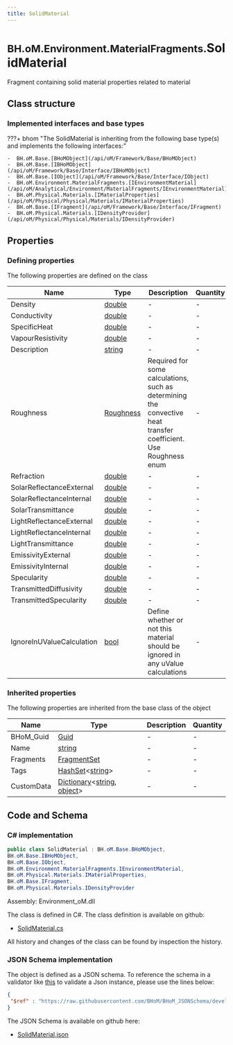 ```yaml
---
title: SolidMaterial
---
```


# <small>BH.oM.Environment.MaterialFragments.</small>**SolidMaterial**

Fragment containing solid material properties related to material

## Class structure

### Implemented interfaces and base types

???+ bhom "The SolidMaterial is inheriting from the following base type(s) and implements the following interfaces:"

    -  BH.oM.Base.[BHoMObject](/api/oM/Framework/Base/BHoMObject)
    -  BH.oM.Base.[IBHoMObject](/api/oM/Framework/Base/Interface/IBHoMObject)
    -  BH.oM.Base.[IObject](/api/oM/Framework/Base/Interface/IObject)
    -  BH.oM.Environment.MaterialFragments.[IEnvironmentMaterial](/api/oM/Analytical/Environment/MaterialFragments/IEnvironmentMaterial)
    -  BH.oM.Physical.Materials.[IMaterialProperties](/api/oM/Physical/Physical/Materials/IMaterialProperties)
    -  BH.oM.Base.[IFragment](/api/oM/Framework/Base/Interface/IFragment)
    -  BH.oM.Physical.Materials.[IDensityProvider](/api/oM/Physical/Physical/Materials/IDensityProvider)


## Properties



### Defining properties

The following properties are defined on the class

| Name             | Type             | Description      | Quantity         |
|------------------|------------------|------------------|------------------|
| Density | [double](https://learn.microsoft.com/en-us/dotnet/api/System.Double?view=netstandard-2.0) | - | - |
| Conductivity | [double](https://learn.microsoft.com/en-us/dotnet/api/System.Double?view=netstandard-2.0) | - | - |
| SpecificHeat | [double](https://learn.microsoft.com/en-us/dotnet/api/System.Double?view=netstandard-2.0) | - | - |
| VapourResistivity | [double](https://learn.microsoft.com/en-us/dotnet/api/System.Double?view=netstandard-2.0) | - | - |
| Description | [string](https://learn.microsoft.com/en-us/dotnet/api/System.String?view=netstandard-2.0) | - | - |
| Roughness | [Roughness](/api/oM/Analytical/Environment/MaterialFragments/Enums/Roughness) | Required for some calculations, such as determining the convective heat transfer coefficient. Use Roughness enum | - |
| Refraction | [double](https://learn.microsoft.com/en-us/dotnet/api/System.Double?view=netstandard-2.0) | - | - |
| SolarReflectanceExternal | [double](https://learn.microsoft.com/en-us/dotnet/api/System.Double?view=netstandard-2.0) | - | - |
| SolarReflectanceInternal | [double](https://learn.microsoft.com/en-us/dotnet/api/System.Double?view=netstandard-2.0) | - | - |
| SolarTransmittance | [double](https://learn.microsoft.com/en-us/dotnet/api/System.Double?view=netstandard-2.0) | - | - |
| LightReflectanceExternal | [double](https://learn.microsoft.com/en-us/dotnet/api/System.Double?view=netstandard-2.0) | - | - |
| LightReflectanceInternal | [double](https://learn.microsoft.com/en-us/dotnet/api/System.Double?view=netstandard-2.0) | - | - |
| LightTransmittance | [double](https://learn.microsoft.com/en-us/dotnet/api/System.Double?view=netstandard-2.0) | - | - |
| EmissivityExternal | [double](https://learn.microsoft.com/en-us/dotnet/api/System.Double?view=netstandard-2.0) | - | - |
| EmissivityInternal | [double](https://learn.microsoft.com/en-us/dotnet/api/System.Double?view=netstandard-2.0) | - | - |
| Specularity | [double](https://learn.microsoft.com/en-us/dotnet/api/System.Double?view=netstandard-2.0) | - | - |
| TransmittedDiffusivity | [double](https://learn.microsoft.com/en-us/dotnet/api/System.Double?view=netstandard-2.0) | - | - |
| TransmittedSpecularity | [double](https://learn.microsoft.com/en-us/dotnet/api/System.Double?view=netstandard-2.0) | - | - |
| IgnoreInUValueCalculation | [bool](https://learn.microsoft.com/en-us/dotnet/api/System.Boolean?view=netstandard-2.0) | Define whether or not this material should be ignored in any uValue calculations | - |


### Inherited properties
The following properties are inherited from the base class of the object

| Name             | Type             | Description      | Quantity         |
|------------------|------------------|------------------|------------------|
| BHoM_Guid | [Guid](https://learn.microsoft.com/en-us/dotnet/api/System.Guid?view=netstandard-2.0) | - | - |
| Name | [string](https://learn.microsoft.com/en-us/dotnet/api/System.String?view=netstandard-2.0) | - | - |
| Fragments | [FragmentSet](/api/oM/Framework/Base/FragmentSet) | - | - |
| Tags | [HashSet](https://learn.microsoft.com/en-us/dotnet/api/System.Collections.Generic.HashSet-1?view=netstandard-2.0)&lt;[string](https://learn.microsoft.com/en-us/dotnet/api/System.String?view=netstandard-2.0)&gt; | - | - |
| CustomData | [Dictionary](https://learn.microsoft.com/en-us/dotnet/api/System.Collections.Generic.Dictionary-2?view=netstandard-2.0)&lt;[string](https://learn.microsoft.com/en-us/dotnet/api/System.String?view=netstandard-2.0), [object](https://learn.microsoft.com/en-us/dotnet/api/System.Object?view=netstandard-2.0)&gt; | - | - |


## Code and Schema

### C# implementation

``` C# title="C#"
public class SolidMaterial : BH.oM.Base.BHoMObject,
BH.oM.Base.IBHoMObject,
BH.oM.Base.IObject,
BH.oM.Environment.MaterialFragments.IEnvironmentMaterial,
BH.oM.Physical.Materials.IMaterialProperties,
BH.oM.Base.IFragment,
BH.oM.Physical.Materials.IDensityProvider
```

Assembly: Environment_oM.dll

The class is defined in C#. The class definition is available on github:

- [SolidMaterial.cs](https://github.com/BHoM/BHoM/blob/develop/Environment_oM/MaterialFragments\SolidMaterial.cs)

All history and changes of the class can be found by inspection the history.
### JSON Schema implementation

The object is defined as a JSON schema. To reference the schema in a validator like [this](https://www.jsonschemavalidator.net/) to validate a Json instance, please use the lines below:

``` json title="JSON Schema"
{
 "$ref" : "https://raw.githubusercontent.com/BHoM/BHoM_JSONSchema/develop/Environment_oM/MaterialFragments/SolidMaterial.json"
}
```

The JSON Schema is available on github here:

- [SolidMaterial.json](https://github.com/BHoM/BHoM_JSONSchema/blob/develop/Environment_oM/MaterialFragments/SolidMaterial.json)
